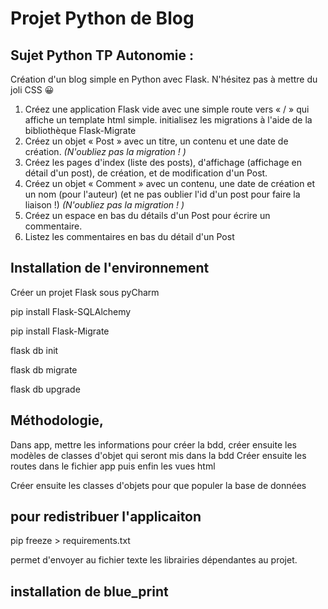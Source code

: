 # Projet Python de Blog

## Sujet Python TP Autonomie :
Création d'un blog simple en Python avec Flask. N'hésitez pas à mettre du joli CSS 😀

1. Créez une application Flask vide avec une simple route vers « / » qui affiche un template html simple.
initialisez les migrations à l'aide de la bibliothèque Flask-Migrate
2. Créez un objet « Post » avec un titre, un contenu et une date de création.
_(N'oubliez pas la migration ! )_
3. Créez les pages d'index (liste des posts), d'affichage (affichage en détail d'un post), de création, et de modification d'un Post.
4. Créez un objet « Comment » avec un contenu, une date de création et un nom (pour l'auteur) (et ne pas oublier l'id d'un post pour faire la liaison !)
_(N'oubliez pas la migration ! )_
5. Créez un espace en bas du détails d'un Post pour écrire un commentaire.
6. Listez les commentaires en bas du détail d'un Post


## Installation de l'environnement

Créer un projet Flask sous pyCharm

pip install Flask-SQLAlchemy

pip install Flask-Migrate

flask db init

flask db migrate

flask db upgrade

## Méthodologie,

Dans app, mettre les informations pour créer la bdd, créer ensuite les modèles de classes d'objet qui seront mis dans la bdd
Créer ensuite les routes dans le fichier app puis enfin les vues html

Créer ensuite les classes d'objets pour que populer la base de données

## pour redistribuer l'applicaiton

pip freeze > requirements.txt

permet d'envoyer au fichier texte les librairies dépendantes au projet.

## installation de blue_print



